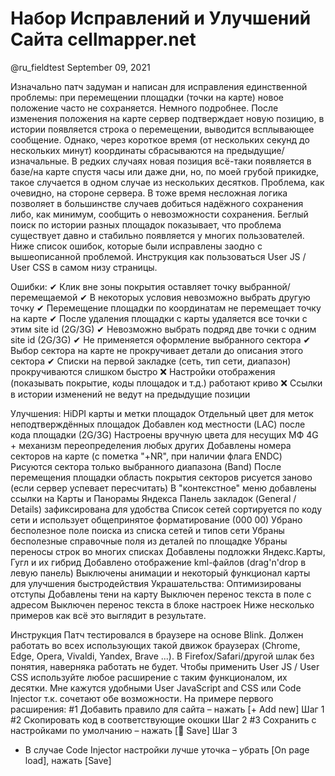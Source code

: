 # Набор Исправлений и Улучшений Сайта cellmapper.net
@ru_fieldtest September 09, 2021

Изначально патч задуман и написан для исправления единственной проблемы: при перемещении площадки (точки на карте) новое положение часто не сохраняется.
Немного подробнее. После изменения положения на карте сервер подтверждает новую позицию, в истории появляется строка о перемещении, выводится всплывающее сообщение. Однако, через короткое время (от нескольких секунд до нескольких минут) координаты сбрасываются на предыдущие/изначальные. В редких случаях новая позиция всё-таки появляется в базе/на карте спустя часы или даже дни, но, по моей грубой прикидке, такое случается в одном случае из нескольких десятков.
Проблема, как очевидно, на стороне сервера. В тоже время несложная логика позволяет в большинстве случаев добиться надёжного сохранения либо, как минимум, сообщить о невозможности сохранения.
Беглый поиск по истории разных площадок показывает, что проблема существует давно и стабильно появляется у многих пользователей.
Ниже список ошибок, которые были исправлены заодно с вышеописанной проблемой. Инструкция как пользоваться User JS / User CSS в самом низу страницы.

Ошибки:
✔ Клик вне зоны покрытия оставляет точку выбранной/перемещаемой
✔ В некоторых условия невозможно выбрать другую точку
✔ Перемещение площадки по координатам не перемещает точку на карте
✔ После удаления площадки с карты удаляется все точки с этим site id (2G/3G)
✔ Невозможно выбрать подряд две точки с одним site id (2G/3G)
✔ Не применяется оформление выбранного сектора
✔ Выбор сектора на карте не прокручивает детали до описания этого сектора
✔ Списки на первой закладке (сеть, тип сети, диапазон) прокручиваются слишком быстро
❌ Настройки отображения (показывать покрытие, коды площадок и т.д.) работают криво
❌ Ссылки в истории изменений не ведут на предыдущие позиции

Улучшения:
HiDPI карты и метки площадок
Отдельный цвет для меток неподтверждённых площадок
Добавлен код местности (LAC) после кода площадки (2G/3G)
Настроены вручную цвета для несущих МФ 4G + механизм переопределения любых других
Добавлены номера секторов на карте (с пометка "+NR", при наличии флага ENDC)
Рисуются сектора только выбранного диапазона (Band)
После перемещения площадки область покрытия секторов рисуется заново (если сервер успевает пересчитать)
В "контекстное" меню добавлены ссылки на Карты и Панорамы Яндекса
Панель закладок (General / Details) зафиксирована для удобства
Список сетей сортируется по коду сети и использует общепринятое форматирование (000 00)
Убрано бесполезное поле поиска из списка сетей и типов сети
Убраны бесполезные справочные поля из деталей по площадке
Убраны переносы строк во многих списках
Добавлены подложки Яндекс.Карты, Гугл и их гибрид
Добавлено отображение kml-файлов (drag'n'drop в левую панель)
Выключены анимации и некоторый функционал карты для улучшения быстродействия
Украшательства:
Оптимизированы отступы
Добавлены тени на карту
Выключен перенос текста в поле с адресом
Выключен перенос текста в блоке настроек
Ниже несколько примеров как всё это выглядит в результате.

Инструкция
Патч тестировался в браузере на основе Blink. Должен работать во всех использующих такой движок браузерах (Chrome, Edge, Opera, Vivaldi, Yandex, Brave ...). В Firefox/Safari/другой шлак без понятия, наверняка работать не будет.
Чтобы применить User JS / User CSS используйте любое расширение с таким функционалом, их десятки. Мне кажутся удобными User JavaScript and CSS или Code Injector т.к. сочетают обе возможности.
На примере первого расширения:
#1 Добавить правило для сайта – нажать [+ Add new]
Шаг 1
#2 Скопировать код в соответствующие окошки
Шаг 2
#3 Сохранить с настройками по умолчанию – нажать [💾 Save]
Шаг 3
* В случае Code Injector настройки лучше уточка – убрать [On page load], нажать [Save]
